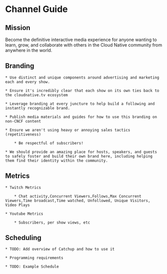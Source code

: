 # Channel Guide

## Mission
Become the definitive interactive media experience for anyone wanting to learn, grow, and collaborate with others in the Cloud Native community from anywhere in the world.


## Branding

    * Use distinct and unique components around advertising and marketing each and every show.

    * Ensure it's incredibly clear that each show on its own ties back to the cloudnative.tv ecosystem

    * Leverage branding at every juncture to help build a following and instantly recognizable brand.

    * Publish media materials and guides for how to use this branding on non-CNCF content

    * Ensure we aren't using heavy or annoying sales tactics (repetitiveness)

        * Be respectful of subscribers!

    * We should provide an amazing place for hosts, speakers, and guests to safely foster and build their own brand here, including helping them find their identity within the community.

## Metrics

    * Twitch Metrics

        * Chat activity,Concurrent Viewers,Follows,Max Concurrent Viewers,Time broadcast,Time watched, Unfollowed, Unique Visitors, Video Plays

    * Youtube Metrics

        * Subscribers, per show views, etc

## Scheduling 

    * TODO: Add overview of Catchup and how to use it

    * Programming requirements

    * TODO: Example Schedule

